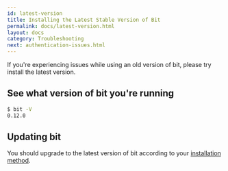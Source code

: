 ```yaml
---
id: latest-version
title: Installing the Latest Stable Version of Bit
permalink: docs/latest-version.html
layout: docs
category: Troubleshooting
next: authentication-issues.html
---
```


If you're experiencing issues while using an old version of bit, please try install the latest version.

## See what version of bit you're running

```bash
$ bit -V
0.12.0
```

## Updating bit

You should upgrade to the latest version of bit according to your [installation method](/docs/installation.html).
